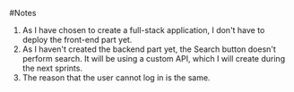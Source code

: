 #Notes

1. As I have chosen to create a full-stack application, I don't have to deploy the front-end part yet.
2. As I haven't created the backend part yet, the Search button doesn't perform search. It will be using a custom API, which I will create during the next sprints.
3. The reason that the user cannot log in is the same.

